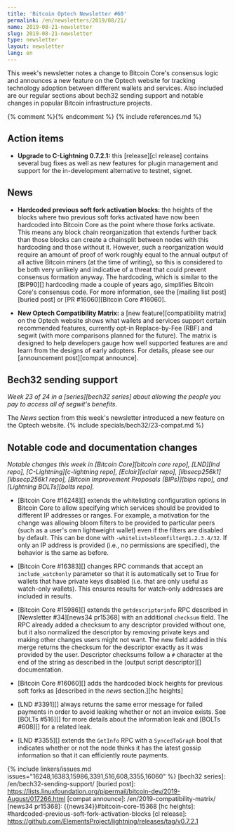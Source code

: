 ```yaml
---
title: 'Bitcoin Optech Newsletter #60'
permalink: /en/newsletters/2019/08/21/
name: 2019-08-21-newsletter
slug: 2019-08-21-newsletter
type: newsletter
layout: newsletter
lang: en
---
```

This week's newsletter notes a change to Bitcoin Core's consensus logic
and announces a new feature on the Optech website for tracking
technology adoption between different wallets and services.  Also
included are our regular sections about bech32 sending support and notable
changes in popular Bitcoin infrastructure projects.

{% comment %}<!-- include references.md below the fold but above any Jekyll/Liquid variables-->{% endcomment %}
{% include references.md %}

## Action items

- **Upgrade to C-Lightning 0.7.2.1:** this [release][cl release]
  contains several bug fixes as well as new features for plugin
  management and support for the in-development alternative to testnet,
  signet.

## News

- **Hardcoded previous soft fork activation blocks:** the heights of the
  blocks where two previous soft forks activated have now been hardcoded
  into Bitcoin Core as the point where those forks activate.  This
  means any block chain reorganization that extends further back than
  those blocks can create a chainsplit between nodes with this
  hardcoding and those without it.  However, such a reorganization would
  require an amount of proof of work roughly equal to the annual output
  of all active Bitcoin miners (at the time of writing), so this is
  considered to be both very unlikely and indicative of a threat that
  could prevent consensus formation anyway.  The hardcoding, which is
  similar to the [BIP90][] hardcoding made a couple of years ago,
  simplifies Bitcoin Core's consensus code.  For more information, see
  the [mailing list post][buried post] or [PR #16060][Bitcoin Core
  #16060].

- **New Optech Compatibility Matrix:** a [new feature][compatibility
  matrix] on the Optech
  website shows what wallets and services support certain recommended
  features, currently opt-in Replace-by-Fee (RBF) and segwit (with more
  comparisons planned for the future).  The matrix is designed to help
  developers gauge how well supported features are and learn from the
  designs of early adopters.  For details, please see our [announcement
  post][compat announce].

## Bech32 sending support

*Week 23 of 24 in a [series][bech32 series] about allowing the people
you pay to access all of segwit's benefits.*

The *News* section from this week's newsletter introduced a new feature
on the Optech website.  {% include specials/bech32/23-compat.md %}

## Notable code and documentation changes

*Notable changes this week in [Bitcoin Core][bitcoin core repo],
[LND][lnd repo], [C-Lightning][c-lightning repo], [Eclair][eclair repo],
[libsecp256k1][libsecp256k1 repo], [Bitcoin Improvement Proposals
(BIPs)][bips repo], and [Lightning BOLTs][bolts repo].*

- [Bitcoin Core #16248][] extends the whitelisting configuration options
  in Bitcoin Core to allow specifying which services should be provided
  to different IP addresses or ranges.  For example, a motivation for
  the change was allowing bloom filters to be provided to particular
  peers (such as a user's own lightweight wallet) even if the filters
  are disabled by default.  This can be done with
  `-whitelist=bloomfilter@1.2.3.4/32`.  If only an IP
  address is provided (i.e., no permissions are specified), the behavior
  is the same as before.

- [Bitcoin Core #16383][] changes RPC commands that accept an
  `include_watchonly` parameter so that it is automatically set to True
  for wallets that have private keys disabled (i.e. that are only useful
  as watch-only wallets).  This ensures results for watch-only addresses
  are included in results.

- [Bitcoin Core #15986][] extends the `getdescriptorinfo` RPC described
  in [Newsletter #34][news34 pr15368] with an additional `checksum`
  field.  The RPC already added a checksum to any descriptor provided
  without one, but it also normalized the descriptor by removing private
  keys and making other changes users might not want.  The new field
  added in this merge returns the checksum for the descriptor exactly as
  it was provided by the user.  Descriptor checksums follow a `#`
  character at the end of the string as described in the [output script
  descriptor][] documentation.

- [Bitcoin Core #16060][] adds the hardcoded block heights for previous
  soft forks as [described in the *news* section.][hc heights]

- [LND #3391][] always returns the same error message for failed
  payments in order to avoid leaking whether or not an invoice exists.
  See [BOLTs #516][] for more details about the
  information leak and [BOLTs #608][] for a related leak.

- [LND #3355][] extends the `GetInfo` RPC with a `SyncedToGraph` bool
  that indicates whether or not the node thinks it has the latest gossip
  information so that it can efficiently route payments.

{% include linkers/issues.md issues="16248,16383,15986,3391,516,608,3355,16060" %}
[bech32 series]: /en/bech32-sending-support/
[buried post]: https://lists.linuxfoundation.org/pipermail/bitcoin-dev/2019-August/017266.html
[compat announce]: /en/2019-compatibility-matrix/
[news34 pr15368]: {{news34}}#bitcoin-core-15368
[hc heights]: #hardcoded-previous-soft-fork-activation-blocks
[cl release]: https://github.com/ElementsProject/lightning/releases/tag/v0.7.2.1
